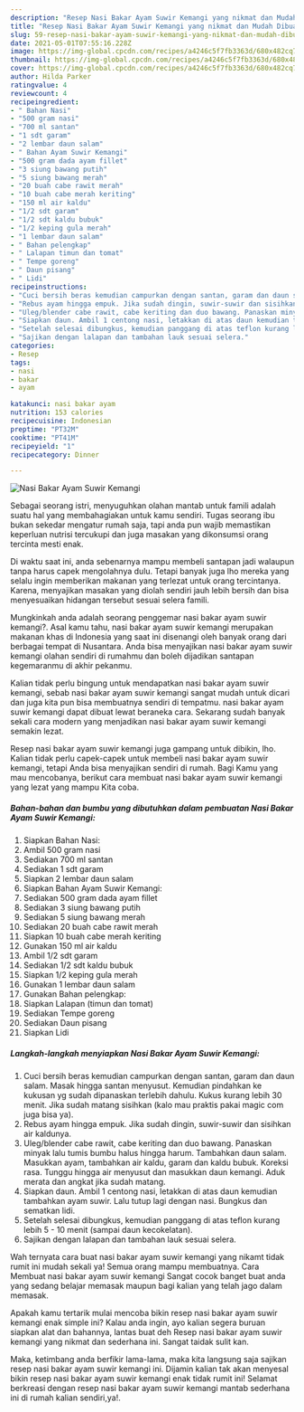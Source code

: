 ```yaml
---
description: "Resep Nasi Bakar Ayam Suwir Kemangi yang nikmat dan Mudah Dibuat"
title: "Resep Nasi Bakar Ayam Suwir Kemangi yang nikmat dan Mudah Dibuat"
slug: 59-resep-nasi-bakar-ayam-suwir-kemangi-yang-nikmat-dan-mudah-dibuat
date: 2021-05-01T07:55:16.228Z
image: https://img-global.cpcdn.com/recipes/a4246c5f7fb3363d/680x482cq70/nasi-bakar-ayam-suwir-kemangi-foto-resep-utama.jpg
thumbnail: https://img-global.cpcdn.com/recipes/a4246c5f7fb3363d/680x482cq70/nasi-bakar-ayam-suwir-kemangi-foto-resep-utama.jpg
cover: https://img-global.cpcdn.com/recipes/a4246c5f7fb3363d/680x482cq70/nasi-bakar-ayam-suwir-kemangi-foto-resep-utama.jpg
author: Hilda Parker
ratingvalue: 4
reviewcount: 4
recipeingredient:
- " Bahan Nasi"
- "500 gram nasi"
- "700 ml santan"
- "1 sdt garam"
- "2 lembar daun salam"
- " Bahan Ayam Suwir Kemangi"
- "500 gram dada ayam fillet"
- "3 siung bawang putih"
- "5 siung bawang merah"
- "20 buah cabe rawit merah"
- "10 buah cabe merah keriting"
- "150 ml air kaldu"
- "1/2 sdt garam"
- "1/2 sdt kaldu bubuk"
- "1/2 keping gula merah"
- "1 lembar daun salam"
- " Bahan pelengkap"
- " Lalapan timun dan tomat"
- " Tempe goreng"
- " Daun pisang"
- " Lidi"
recipeinstructions:
- "Cuci bersih beras kemudian campurkan dengan santan, garam dan daun salam. Masak hingga santan menyusut. Kemudian pindahkan ke kukusan yg sudah dipanaskan terlebih dahulu. Kukus kurang lebih 30 menit. Jika sudah matang sisihkan (kalo mau praktis pakai magic com juga bisa ya)."
- "Rebus ayam hingga empuk. Jika sudah dingin, suwir-suwir dan sisihkan air kaldunya."
- "Uleg/blender cabe rawit, cabe keriting dan duo bawang. Panaskan minyak lalu tumis bumbu halus hingga harum. Tambahkan daun salam. Masukkan ayam, tambahkan air kaldu, garam dan kaldu bubuk. Koreksi rasa. Tunggu hingga air menyusut dan masukkan daun kemangi. Aduk merata dan angkat jika sudah matang."
- "Siapkan daun. Ambil 1 centong nasi, letakkan di atas daun kemudian tambahkan ayam suwir. Lalu tutup lagi dengan nasi. Bungkus dan sematkan lidi."
- "Setelah selesai dibungkus, kemudian panggang di atas teflon kurang lebih 5 - 10 menit (sampai daun kecokelatan)."
- "Sajikan dengan lalapan dan tambahan lauk sesuai selera."
categories:
- Resep
tags:
- nasi
- bakar
- ayam

katakunci: nasi bakar ayam 
nutrition: 153 calories
recipecuisine: Indonesian
preptime: "PT32M"
cooktime: "PT41M"
recipeyield: "1"
recipecategory: Dinner

---
```



![Nasi Bakar Ayam Suwir Kemangi](https://img-global.cpcdn.com/recipes/a4246c5f7fb3363d/680x482cq70/nasi-bakar-ayam-suwir-kemangi-foto-resep-utama.jpg)

Sebagai seorang istri, menyuguhkan olahan mantab untuk famili adalah suatu hal yang membahagiakan untuk kamu sendiri. Tugas seorang ibu bukan sekedar mengatur rumah saja, tapi anda pun wajib memastikan keperluan nutrisi tercukupi dan juga masakan yang dikonsumsi orang tercinta mesti enak.

Di waktu  saat ini, anda sebenarnya mampu membeli santapan jadi walaupun tanpa harus capek mengolahnya dulu. Tetapi banyak juga lho mereka yang selalu ingin memberikan makanan yang terlezat untuk orang tercintanya. Karena, menyajikan masakan yang diolah sendiri jauh lebih bersih dan bisa menyesuaikan hidangan tersebut sesuai selera famili. 



Mungkinkah anda adalah seorang penggemar nasi bakar ayam suwir kemangi?. Asal kamu tahu, nasi bakar ayam suwir kemangi merupakan makanan khas di Indonesia yang saat ini disenangi oleh banyak orang dari berbagai tempat di Nusantara. Anda bisa menyajikan nasi bakar ayam suwir kemangi olahan sendiri di rumahmu dan boleh dijadikan santapan kegemaranmu di akhir pekanmu.

Kalian tidak perlu bingung untuk mendapatkan nasi bakar ayam suwir kemangi, sebab nasi bakar ayam suwir kemangi sangat mudah untuk dicari dan juga kita pun bisa membuatnya sendiri di tempatmu. nasi bakar ayam suwir kemangi dapat dibuat lewat beraneka cara. Sekarang sudah banyak sekali cara modern yang menjadikan nasi bakar ayam suwir kemangi semakin lezat.

Resep nasi bakar ayam suwir kemangi juga gampang untuk dibikin, lho. Kalian tidak perlu capek-capek untuk membeli nasi bakar ayam suwir kemangi, tetapi Anda bisa menyajikan sendiri di rumah. Bagi Kamu yang mau mencobanya, berikut cara membuat nasi bakar ayam suwir kemangi yang lezat yang mampu Kita coba.

<!--inarticleads1-->

##### Bahan-bahan dan bumbu yang dibutuhkan dalam pembuatan Nasi Bakar Ayam Suwir Kemangi:

1. Siapkan  Bahan Nasi:
1. Ambil 500 gram nasi
1. Sediakan 700 ml santan
1. Sediakan 1 sdt garam
1. Siapkan 2 lembar daun salam
1. Siapkan  Bahan Ayam Suwir Kemangi:
1. Sediakan 500 gram dada ayam fillet
1. Sediakan 3 siung bawang putih
1. Sediakan 5 siung bawang merah
1. Sediakan 20 buah cabe rawit merah
1. Siapkan 10 buah cabe merah keriting
1. Gunakan 150 ml air kaldu
1. Ambil 1/2 sdt garam
1. Sediakan 1/2 sdt kaldu bubuk
1. Siapkan 1/2 keping gula merah
1. Gunakan 1 lembar daun salam
1. Gunakan  Bahan pelengkap:
1. Siapkan  Lalapan (timun dan tomat)
1. Sediakan  Tempe goreng
1. Sediakan  Daun pisang
1. Siapkan  Lidi




<!--inarticleads2-->

##### Langkah-langkah menyiapkan Nasi Bakar Ayam Suwir Kemangi:

1. Cuci bersih beras kemudian campurkan dengan santan, garam dan daun salam. Masak hingga santan menyusut. Kemudian pindahkan ke kukusan yg sudah dipanaskan terlebih dahulu. Kukus kurang lebih 30 menit. Jika sudah matang sisihkan (kalo mau praktis pakai magic com juga bisa ya).
1. Rebus ayam hingga empuk. Jika sudah dingin, suwir-suwir dan sisihkan air kaldunya.
1. Uleg/blender cabe rawit, cabe keriting dan duo bawang. Panaskan minyak lalu tumis bumbu halus hingga harum. Tambahkan daun salam. Masukkan ayam, tambahkan air kaldu, garam dan kaldu bubuk. Koreksi rasa. Tunggu hingga air menyusut dan masukkan daun kemangi. Aduk merata dan angkat jika sudah matang.
1. Siapkan daun. Ambil 1 centong nasi, letakkan di atas daun kemudian tambahkan ayam suwir. Lalu tutup lagi dengan nasi. Bungkus dan sematkan lidi.
1. Setelah selesai dibungkus, kemudian panggang di atas teflon kurang lebih 5 - 10 menit (sampai daun kecokelatan).
1. Sajikan dengan lalapan dan tambahan lauk sesuai selera.




Wah ternyata cara buat nasi bakar ayam suwir kemangi yang nikamt tidak rumit ini mudah sekali ya! Semua orang mampu membuatnya. Cara Membuat nasi bakar ayam suwir kemangi Sangat cocok banget buat anda yang sedang belajar memasak maupun bagi kalian yang telah jago dalam memasak.

Apakah kamu tertarik mulai mencoba bikin resep nasi bakar ayam suwir kemangi enak simple ini? Kalau anda ingin, ayo kalian segera buruan siapkan alat dan bahannya, lantas buat deh Resep nasi bakar ayam suwir kemangi yang nikmat dan sederhana ini. Sangat taidak sulit kan. 

Maka, ketimbang anda berfikir lama-lama, maka kita langsung saja sajikan resep nasi bakar ayam suwir kemangi ini. Dijamin kalian tak akan menyesal bikin resep nasi bakar ayam suwir kemangi enak tidak rumit ini! Selamat berkreasi dengan resep nasi bakar ayam suwir kemangi mantab sederhana ini di rumah kalian sendiri,ya!.

